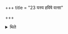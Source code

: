+++
title = "23 यस्य हविषे वत्सा"

+++

<details><summary>थिते</summary>

23. One of whom calves suck (the mother-cow) (even) after they have been removed (from the mother-cow) should offer gruel to Vāyu instead of it (milk).
</details>
